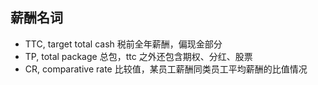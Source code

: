 <!-- 
title: 薪酬名词
from: work
create: 2023-03-09
tags: term,hr
-->

## 薪酬名词
- TTC, target total cash  税前全年薪酬，偏现金部分
- TP, total package 总包，ttc 之外还包含期权、分红、股票
- CR, comparative rate 比较值，某员工薪酬同类员工平均薪酬的比值情况

